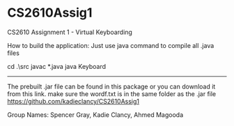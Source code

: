 # CS2610Assig1
CS2610 Assignment 1 - Virtual Keyboarding

How to build the application:
Just use java command to compile all .java files

cd .\src
javac *.java
java Keyboard

-------------------------------------------

The prebuilt .jar file can be found in this package or you can download it from this link.
make sure the wordf.txt is in the same folder as the .jar file
https://github.com/kadieclancy/CS2610Assig1

Group Names:
Spencer Gray, Kadie Clancy, Ahmed Magooda
